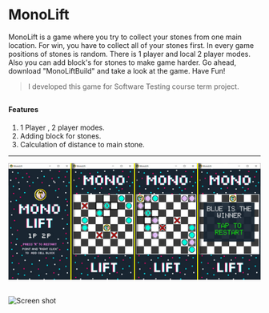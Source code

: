 # MonoLift

  MonoLift is a game where you try to collect your stones from one main location. For win, you have to collect all of your stones first. In every game positions of stones is random. There is 1 player and local 2 player modes.  Also you can add block's for stones to make game harder. Go ahead, download "MonoLiftBuild" and take a look at the game. Have Fun!



> I developed this game for Software Testing course term project.
 
##
#### Features

 1. 1 Player , 2 player modes.
 2. Adding block for stones.
 3. Calculation of distance to main stone.
 
 ---------------------------------------

![Screen shot](https://raw.githubusercontent.com/burakyccl/MonoLift/main/monolift.jpg)

##

![Screen shot](https://raw.githubusercontent.com/burakyccl/MonoLift/main/mlgif.gif)
